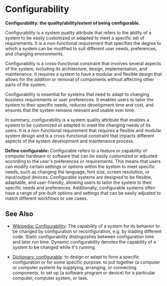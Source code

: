 # Configurability

**Configurability: the quality/ability/extent of being configurable.**

<span data-chatgpt-prompt="explain configurability (system quality attribute, cross-functional constraint, non-functional requirement)">

Configurability is a system quality attribute that refers to the ability of a system to be easily customized or adapted to meet a specific set of requirements. It is a non-functional requirement that specifies the degree to which a system can be modified to suit different user needs, preferences, and changing environments.

Configurability is a cross-functional constraint that involves several aspects of the system, including its architecture, design, implementation, and maintenance. It requires a system to have a modular and flexible design that allows for the addition or removal of components without affecting other parts of the system.

Configurability is essential for systems that need to adapt to changing business requirements or user preferences. It enables users to tailor the system to their specific needs, reduces development time and cost, and ensures that the system remains relevant and usable over time.

In summary, configurability is a system quality attribute that enables a system to be customized or adapted to meet the changing needs of its users. It is a non-functional requirement that requires a flexible and modular system design and is a cross-functional constraint that impacts different aspects of the system development and maintenance process.

</span>

**Define configurable:** <span data-chatgpt-prompt="define configurable (computers and software)">Configurable refers to a feature or capability of computer hardware or software that can be easily customized or adjusted according to the user's preferences or requirements. This means that users can modify certain settings or options within the system to meet specific needs, such as changing the language, font size, screen resolution, or input/output devices. Configurable systems are designed to be flexible, adaptable, and user-friendly, allowing users to tailor the system to their specific needs and preferences. Additionally, configurable systems often have a range of pre-built options and settings that can be easily adjusted to match different workflows or use cases.</span>

## See Also

* [Wikipedia: Configurability](https://wikipedia.org/wiki/Configurability): The capability of a system for its behavior to be changed by configuration or reconfiguration, e.g. by loading different code. Static configurability distinguishes between configuration time and later run time. Dynamic configurability denotes the capability of a system to be changed while it's running.

* [Dictionary: configurable](https://www.dictionary.com/browse/configurable): to design or adapt to form a specific configuration or for some specific purpose. to put together (a computer or computer system) by supplying, arranging, or connecting components. to set up (a software program or device) for a particular computer, computer system, or task.
